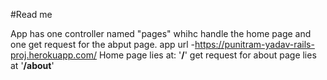 #Read me

App has one controller named "pages" whihc handle the home page and one get request for the abput page.
app url -https://punitram-yadav-rails-proj.herokuapp.com/
Home page lies at: '**/**'
get request for about page lies at '**/about**'
